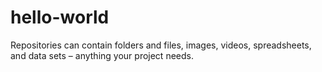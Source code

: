 # hello-world
Repositories can contain folders and files, images, videos, spreadsheets, and data sets – anything your project needs. 
